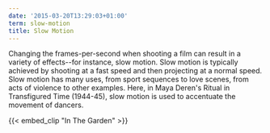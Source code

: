 ```yaml
---
date: '2015-03-20T13:29:03+01:00'
term: slow-motion
title: Slow Motion
---
```


Changing the frames-per-second when shooting a film can result in a
variety of effects--for instance, slow motion.  Slow motion is
typically achieved by shooting at a fast speed and then projecting at
a normal speed. <!--more-->Slow motion has many uses, from sport sequences to
love scenes, from acts of violence to other examples. Here, in Maya
Deren's Ritual in Transfigured Time (1944-45), slow motion is used to
accentuate the movement of dancers.

{{< embed_clip "In The Garden" >}}
